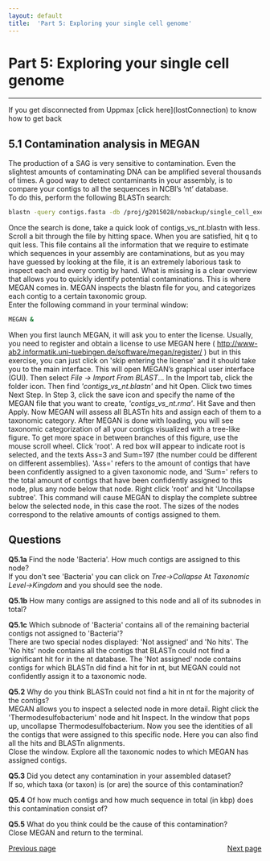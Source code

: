 ```yaml
---
layout: default
title:  'Part 5: Exploring your single cell genome'
---
```


# Part 5: Exploring your single cell genome
---

<p class="bg-warning">If you get disconnected from Uppmax [click here](lostConnection) to know how to get back </p>

## 5.1 Contamination analysis in MEGAN

The production of a SAG is very sensitive to contamination. Even the slightest amounts of contaminating DNA can be amplified several thousands of times. 
A good way to detect contaminants in your assembly, is to compare your contigs to all the sequences in NCBI’s ‘nt’ database.  
To do this, perform the following BLASTn search:

```sh
blastn -query contigs.fasta -db /proj/g2015028/nobackup/single_cell_exercises/databases/nt -evalue 1e-5 -num_threads 8 -out contigs_vs_nt.blastn #[This shouldn’t take more than 4 minutes]
```

Once the search is done, take a quick look of contigs_vs_nt.blastn with less. Scroll a bit through the file by hitting space. 
When you are satisfied, hit q to quit less. This file contains all the information that we require to estimate which sequences in your assembly are 
contaminations, but as you may have guessed by looking at the file, it is an extremely laborious task to inspect each and every contig by hand. 
What is missing is a clear overview that allows you to quickly identify potential contaminations. This is where MEGAN comes in. 
MEGAN inspects the blastn file for you, and categorizes each contig to a certain taxonomic group.  
Enter the following command in your terminal window:  

```sh
MEGAN &
```

When you first launch MEGAN, it will ask you to enter the license. 
Usually, you need to register and obtain a license to use MEGAN here ( http://www-ab2.informatik.uni-tuebingen.de/software/megan/register/ ) 
but in this exercise, you can just click on 'skip entering the license' and it should take you to the main interface.
This will open MEGAN’s graphical user interface (GUI). Then select *File -> Import From BLAST*…
In the Import tab, click the folder icon. Then find *'contigs_vs_nt.blastn'* and hit Open. Click two times Next Step. 
In Step 3, click the save icon and specify the name of the MEGAN file that you want to create, *'contigs_vs_nt.rma'*. Hit Save and then Apply. 
Now MEGAN will assess all BLASTn hits and assign each of them to a taxonomic category. 
After MEGAN is done with loading, you will see taxonomic categorization of all your contigs visualized with a tree-like figure. 
To get more space in between branches of this figure, use the mouse scroll wheel. Click 'root'. 
A red box will appear to indicate root is selected, and the texts Ass=3 and Sum=197 (the number could be different on different assemblies). 
'Ass=' refers to the amount of contigs that have been confidently assigned to a given taxonomic node, 
and 'Sum=' refers to the total amount of contigs that have been confidently assigned to this node, plus any node below that node.
Right click 'root' and hit 'Uncollapse subtree'. This command will cause MEGAN to display the complete subtree below the selected node, 
in this case the root. The sizes of the nodes correspond to the relative amounts of contigs assigned to them.


## Questions  

**Q5.1a** Find the node 'Bacteria'. How much contigs are assigned to this node?  
If you don't see 'Bacteria' you can click on *Tree->Collapse* At *Taxonomic Level->Kingdom* and you should see the node.  

**Q5.1b** How many contigs are assigned to this node and all of its subnodes in total?  

**Q5.1c** Which subnode of 'Bacteria' contains all of the remaining bacterial contigs not assigned to 'Bacteria'?  
There are two special nodes displayed: 'Not assigned' and 'No hits'. 
The 'No hits' node contains all the contigs that BLASTn could not find a significant hit for in the nt database. 
The 'Not assigned' node contains contigs for which BLASTn did find a hit for in nt, but MEGAN could not confidently assign it to a taxonomic node.  

**Q5.2** Why do you think BLASTn could not find a hit in nt for the majority of the contigs?  
MEGAN allows you to inspect a selected node in more detail. Right click the 'Thermodesulfobacterium' node and hit Inspect. 
In the window that pops up, uncollapse Thermodesulfobacterium. Now you see the identities of all the contigs that were assigned to this specific node. 
Here you can also find all the hits and BLASTn alignments.  
Close the window.
Explore all the taxonomic nodes to which MEGAN has assigned contigs.  

**Q5.3** Did you detect any contamination in your assembled dataset?  
If so, which taxa (or taxon) is (or are) the source of this contamination?  

**Q5.4** Of how much contigs and how much sequence in total (in kbp) does this contamination consist of?  

**Q5.5** What do you think could be the cause of this contamination?  
Close MEGAN and return to the terminal.

<div>
 <span style="float:left"><a class="btn btn-primary" href="scg_part5"> Previous page</a></span>
 <span style="float:right"><a class="btn btn-primary" href="scg_part5_2"> Next page</a></span>
</div>

